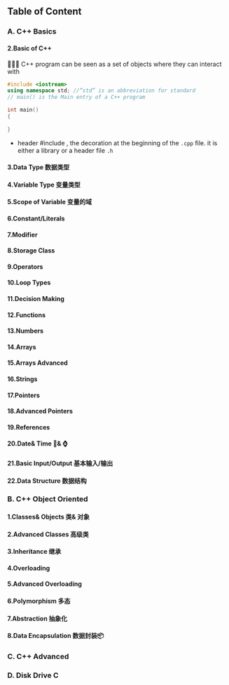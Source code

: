 ## Table of Content
### A. C++ Basics
#### 2.Basic of C++
🔭🔭🔭 C++ program can be seen as a set of objects where they can interact with
```C++
#include <iostream>
using namespace std; //“std” is an abbreviation for standard
// main() is the Main entry of a C++ program

int main()
{
  
}
```
- header #include <iostream>, the decoration at the beginning of the `.cpp` file. it is either a library or a header file `.h` 

#### 3.Data Type 数据类型
#### 4.Variable Type 变量类型
#### 5.Scope of Variable 变量的域
#### 6.Constant/Literals 
#### 7.Modifier
#### 8.Storage Class
#### 9.Operators
#### 10.Loop Types
#### 11.Decision Making
#### 12.Functions
#### 13.Numbers
#### 14.Arrays
#### 15.Arrays Advanced
#### 16.Strings
#### 17.Pointers
#### 18.Advanced Pointers
#### 19.References 
#### 20.Date& Time 📅& ⌚️
#### 21.Basic Input/Output 基本输入/输出
#### 22.Data Structure 数据结构

### B. C++ Object Oriented
#### 1.Classes& Objects 类& 对象
#### 2.Advanced Classes 高级类
#### 3.Inheritance 继承
#### 4.Overloading 
#### 5.Advanced Overloading
#### 6.Polymorphism 多态
#### 7.Abstraction 抽象化
#### 8.Data Encapsulation 数据封装📦

### C. C++ Advanced


### D. Disk Drive C
####
